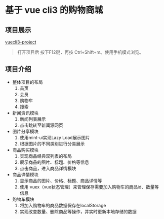 # 基于 vue cli3 的购物商城
## 项目展示
[vuecli3-project](http://47.102.217.124:8080/vuecli/#/home)
> 打开项目后 按下F12键，再按 Ctrl+Shift+m。使用手机模式浏览。
## 项目介绍
- 整体项目的布局
    1. 首页
    2. 会员
    3. 购物车
    4. 搜索
- 新闻资讯模块
    1. 新闻列表展示
    2. 点击跳转至新闻源网页
- 图片分享模块
    1. 使用mint-ui实现Lazy Load展示图片
    2. 根据图片的不同类别进行分类展示
- 商品购买模块
    1. 实现商品经典双列表的布局
    2. 展示商品的图片、标题、价格等信息
    3. 点击商品，进入商品详情模块
- 商品详情模块
    1. 显示商品的图片、价格、标题、商品详情等
    2. 使用 vuex（vue状态管理）来管理保存需要加入购物车的商品id、数量等信息
- 购物车模块
    1. 将加入购物车的商品数据保存在localStorage
    2. 实现改变数量、删除商品等操作，并实时更新本地存储的数据
    
